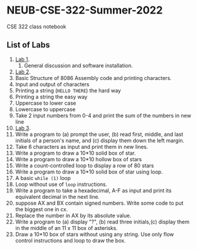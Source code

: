 # NEUB-CSE-322-Summer-2022
CSE 322 class notebook
## List of Labs
1. [Lab 1](https://github.com/shparvez001/NEUB-CSE-322-Fall-2021/tree/main/lab-1.md).
	1. General discussion and software installation.
2. [Lab 2](https://github.com/shparvez001/NEUB-CSE-322-Fall-2021/tree/main/lab-2.md).
  1. Basic Structure of 8086 Assembly code and printing characters.
  2. Input and output of characters
  3. Printing a string (`HELLO THERE`) the hard way
  4. Printing a string the easy way
  5. Uppercase to lower case
  6. Lowercase to uppercase
  7. Take 2 input numbers from 0-4 and print the sum of the numbers in new line
3. [Lab 3](https://github.com/shparvez001/NEUB-CSE-322-Fall-2021/tree/main/lab-3.md).
  1. Write a program to (a) prompt the user, (b) read first, middle, and last initials of a person's name, and (c) display them down the
  left margin.
  2. Take 6 characters as input and print them in new lines.
  3. Write a program to draw a 10*10 solid box of star.
  4. Write a program to draw a 10*10 hollow box of stars
  5. Write a count-controlled loop to display a row of 80 stars
  6. Write a program to draw a 10*10 solid box of star using loop.
  7. A basic `while (1)` loop
  8. Loop without use of `loop` instructions.
  9. Write a program to take a hexadecimal, A-F as input and print its equivalent decimal in the next line.
  10. suppose AX and BX contain signed numbers. Write some code to put the biggest one in cx.
  11. Replace the number in AX by its absolute value.
  12. Write a program to (a) display "?", (b) read three initials,(c) display them in the middle of an 11 x 11 box of asterisks.
  13. Draw a 10*10 box of stars without using any string. Use only flow control instructions and loop to draw the box.
